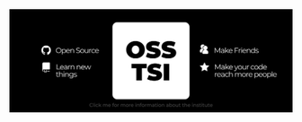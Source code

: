 <a href="https://github.com/osstsi/.github/">
  <img src="./osstsi.png" alt="banner" width="auto"/>
</a>
